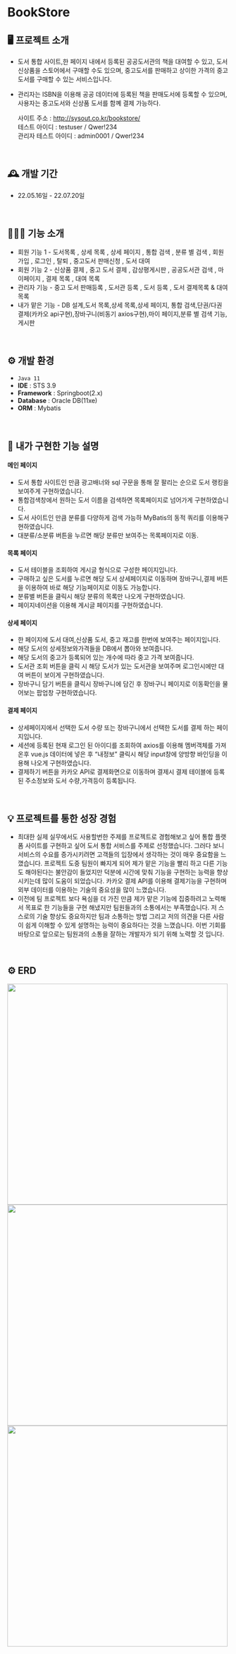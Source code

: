 # BookStore 

## 🖥️ 프로젝트 소개
- 도서 통합 사이트,한 페이지 내에서 등록된 공공도서관의 책을 대여할 수 있고, 도서 신상품을 스토어에서 구매할 수도 있으며, 중고도서를 판매하고 상이한 가격의 중고도서를 구매할 수 있는 서비스입니다.

- 관리자는 ISBN을 이용해 공공 데이터에 등록된 책을 판매도서에 등록할 수 있으며, 사용자는 중고도서와 신상품 도서를 함꼐 결제 가능하다.<br>

  사이트 주소 : http://sysout.co.kr/bookstore/  <br>
  테스트 아이디 : testuser / Qwer!234     <br>
  관리자 테스트 아이디 : admin0001 / Qwer!234

<br>

## 🕰️ 개발 기간
* 22.05.16일 - 22.07.20일
<br>

## 🧑‍🤝‍🧑 기능 소개
 - 회원 기능 1 - 도서목록 , 상세 목록 , 상세 페이지 , 통합 검색 , 분류 별 검색 , 회원가입 , 로그인 , 탈퇴 , 중고도서 판매신청 , 도서 대여
 - 회원 기능 2 - 신상품 결제 , 중고 도서 결제 , 감상평게시판 , 공공도서관 검색 , 마이페이지 , 결제 목록 , 대여 목록
 - 관리자 기능 - 중고 도서 판매등록 , 도서관 등록 , 도서 등록 , 도서 결제목록 & 대여목록
 - 내가 맡은 기능 - DB 설계,도서 목록,상세 목록,상세 페이지, 통합 검색,단권/다권 결제(카카오 api구현),장바구니(비동기 axios구현),마이 페이지,분류 별 검색 기능, 게시판
 <br>


## ⚙️ 개발 환경
- `Java 11`
- **IDE** : STS 3.9
- **Framework** : Springboot(2.x)
- **Database** : Oracle DB(11xe)
- **ORM** : Mybatis
<br>


## 📌 내가 구현한 기능 설명
#### 메인 페이지 
- 도서 통합 사이트인 만큼 광고배너와 sql 구문을 통해 잘 팔리는 순으로 도서 랭킹을 보여주게 구현하였습니다.
- 통합검색창에서 원하는 도서 이름을 검색하면 목록페이지로 넘어가게 구현하였습니다.
- 도서 사이트인 만큼 분류를 다양하게 검색 가능하 MyBatis의 동적 쿼리를 이용해구현하였습니다.
- 대분류/소분류 버튼을 누르면 해당 분류만 보여주는 목록페이지로 이동.
#### 목록 페이지
- 도서 테이블을 조회하여 게시글 형식으로 구성한 페이지입니다.
- 구매하고 싶은 도서를 누르면 해당 도서 상세페이지로 이동하며 장바구니,결제 버튼을 이용하여 바로 해당 기능페이지로 이동도 가능합니다.
- 분류별 버튼을 클릭시 해당 분류의 목록만 나오게 구현하였습니다.
- 페이지네이션을 이용해 게시글 페이지를 구현하였습니다.
#### 상세 페이지 
- 한 페이지에 도서 대여,신상품 도서, 중고 재고를 한번에 보여주는 페이지입니다.
- 해당 도서의 상세정보와가격들을 DB에서 뽑아와 보여줍니다.
- 해당 도서의 중고가 등록되어 있는 개수에 따라 중고 가격 보여줍니다.
- 도서관 조회 버튼을 클릭 시 해당 도서가 있는 도서관을 보여주며 로그인시에만 대여 버튼이 보이게 구현하였습니다.
- 장바구니 담기 버튼을 클릭시 장바구니에 담긴 후 장바구니 페이지로 이동확인을 물어보는 팝업창 구현하였습니다. 

#### 결제 페이지
- 상세페이지에서 선택한 도서 수량 또는 장바구니에서 선택한 도서를 결제 하는 페이지입니다.
- 세션에 등록된 현재 로그인 된 아이디를 조회하여 axios를 이용해 멤버객체를 가져 온후 vue.js 데이터에 넣은 후 “내정보” 클릭시 해당 input창에 양방향 바인딩을 이용해 나오게 구현하였습니다.
- 결제하기 버튼을 카카오 API로 결제화면으로 이동하며 결제시 결제 테이블에 등록된 주소정보와 도서 수량,가격등이 등록됩니다.
<br>

## 💡 프로젝트를 통한 성장 경험
- 최대한 실제 실무에서도 사용할번한 주제를 프로젝트로 경험해보고 싶어 통합 플랫폼 사이트를 구현하고 싶어 도서 통합 서비스를 주제로 선정했습니다. 그러다 보니 서비스의 수요를 증가시키려면 고객들의 입장에서 생각하는 것이 매우 중요함을 느꼈습니다. 프로젝트 도중 팀원이 빠지게 되어 제가 맡은 기능을 빨리 하고 다른 기능도 해야된다는 불안감이 들었지만 덕분에 시간에 맞춰 기능을 구현하는 능력을 향상 시키는데 많이 도움이 되었습니다. 카카오 결제 API를 이용해 결제기능을 구현하며 외부 데이터를 이용하는 기술의 중요성을 많이 느꼈습니다.
- 이전에 팀 프로젝트 보다 욕심을 더 가진 만큼 제가 맡은 기능에 집중하려고 노력해서  목표로 한 기능들을 구현 해냈지만 팀원들과의 소통에서는 부족했습니다. 저 스스로의 기술 향상도 중요하지만 팀과 소통하는 방법 그리고 저의 의견을 다른 사람이 쉽게 이해할 수 있게 설명하는 능력이 중요하다는 것을 느꼈습니다. 이번 기회를 바탕으로 앞으로는 팀원과의 소통을 잘하는 개발자가 되기 위해 노력할 것 입니다.
<br>

## ⚙️ ERD 

<img src="https://github.com/gkstjr/bookstore/assets/99389922/0068e505-4be4-4f71-8e74-39d52fe0f163" width="500" height="500"/>
<img src="https://github.com/gkstjr/bookstore/assets/99389922/97703b72-43c0-4129-b0a4-951f43426ab1" width="500" height="500"/>
<br>
<img src="https://github.com/gkstjr/bookstore/assets/99389922/9c4de980-d7dd-4f82-884e-43b418668957" width="500" height="500"/>

